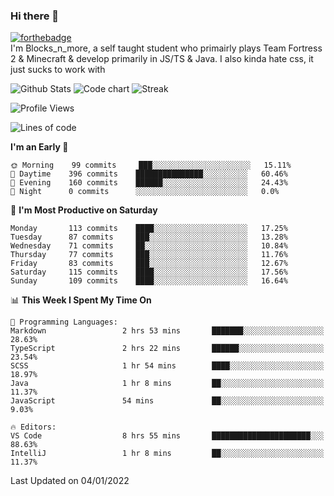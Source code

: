 ### Hi there 👋
[![forthebadge](https://forthebadge.com/images/badges/0-percent-optimized.svg)](https://forthebadge.com)<br>
I'm Blocks_n_more, a self taught student who primairly plays Team Fortress 2 & Minecraft & develop primarily in JS/TS & Java. I also kinda hate css, it just sucks to work with

![Github Stats](https://github-readme-stats.vercel.app/api?username=blocksnmore&show_icons=true&theme=dark)
![Code chart](https://github-readme-stats.vercel.app/api/top-langs/?username=blocksnmore&layout=compact&theme=dark)
![Streak](https://github-readme-streak-stats.herokuapp.com/?user=blocksnmore&theme=dark&hide_border=true)
<!--START_SECTION:waka-->
![Profile Views](http://img.shields.io/badge/Profile%20Views-1-blue)

![Lines of code](https://img.shields.io/badge/From%20Hello%20World%20I%27ve%20Written-2%20Million%20lines%20of%20code-blue)

**I'm an Early 🐤** 

```text
🌞 Morning    99 commits     ███░░░░░░░░░░░░░░░░░░░░░░   15.11% 
🌆 Daytime    396 commits    ███████████████░░░░░░░░░░   60.46% 
🌃 Evening    160 commits    ██████░░░░░░░░░░░░░░░░░░░   24.43% 
🌙 Night      0 commits      ░░░░░░░░░░░░░░░░░░░░░░░░░   0.0%

```
📅 **I'm Most Productive on Saturday** 

```text
Monday       113 commits    ████░░░░░░░░░░░░░░░░░░░░░   17.25% 
Tuesday      87 commits     ███░░░░░░░░░░░░░░░░░░░░░░   13.28% 
Wednesday    71 commits     ██░░░░░░░░░░░░░░░░░░░░░░░   10.84% 
Thursday     77 commits     ███░░░░░░░░░░░░░░░░░░░░░░   11.76% 
Friday       83 commits     ███░░░░░░░░░░░░░░░░░░░░░░   12.67% 
Saturday     115 commits    ████░░░░░░░░░░░░░░░░░░░░░   17.56% 
Sunday       109 commits    ████░░░░░░░░░░░░░░░░░░░░░   16.64%

```


📊 **This Week I Spent My Time On** 

```text
💬 Programming Languages: 
Markdown                 2 hrs 53 mins       ███████░░░░░░░░░░░░░░░░░░   28.63% 
TypeScript               2 hrs 22 mins       ██████░░░░░░░░░░░░░░░░░░░   23.54% 
SCSS                     1 hr 54 mins        ████░░░░░░░░░░░░░░░░░░░░░   18.97% 
Java                     1 hr 8 mins         ██░░░░░░░░░░░░░░░░░░░░░░░   11.37% 
JavaScript               54 mins             ██░░░░░░░░░░░░░░░░░░░░░░░   9.03%

🔥 Editors: 
VS Code                  8 hrs 55 mins       ██████████████████████░░░   88.63% 
IntelliJ                 1 hr 8 mins         ██░░░░░░░░░░░░░░░░░░░░░░░   11.37%

```


 Last Updated on 04/01/2022
<!--END_SECTION:waka-->
